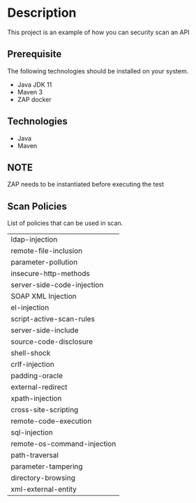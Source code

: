 # Description
This project is an example of how you can security scan an API

## Prerequisite 
The following technologies should be installed on your system.
* Java JDK 11
* Maven 3
* ZAP docker

## Technologies
* Java
* Maven


## NOTE
ZAP needs to be instantiated before executing the test

## Scan Policies

List of policies that can be used in scan.

|                            |
|----------------------------|
|ldap-injection              |    
|remote-file-inclusion       |      
|parameter-pollution         | 
|insecure-http-methods       |
|server-side-code-injection  |
|SOAP XML Injection          |
|el-injection                |
|script-active-scan-rules    |
|server-side-include         |
|source-code-disclosure      |
|shell-shock                 |
|crlf-injection              |
|padding-oracle              |
|external-redirect           |
|xpath-injection             |
|cross-site-scripting        |
|remote-code-execution       |
|sql-injection               |
|remote-os-command-injection |
|path-traversal              |
|parameter-tampering         |
|directory-browsing          |
|xml-external-entity         |
